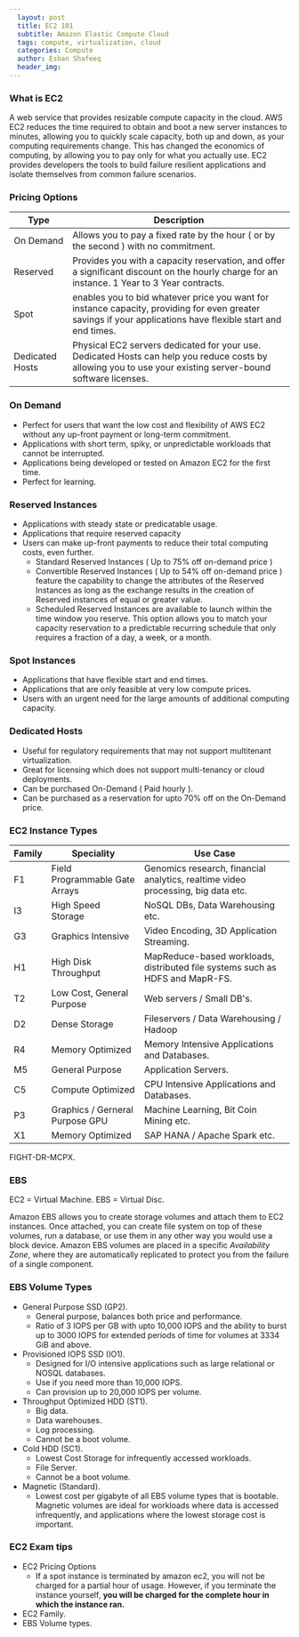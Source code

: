 ```yaml
---
  layout: post
  title: EC2 101
  subtitle: Amazon Elastic Compute Cloud
  tags: compute, virtualization, cloud
  categories: Compute
  author: Eshan Shafeeq
  header_img: 
---
```


### What is EC2
A web service that provides resizable compute capacity in the cloud. AWS EC2 reduces the time required to obtain and boot a new server instances to minutes, allowing you to quickly scale capacity, both up and down, as your computing requirements change.
This has changed the economics of computing, by allowing you to pay only for what you actually use. EC2 provides developers the tools to build failure resilient applications and isolate themselves from common failure scenarios.

### Pricing Options

Type | Description
-----|------------
On Demand | Allows you to pay a fixed rate by the hour ( or by the second ) with no commitment.
Reserved | Provides you with a capacity reservation, and offer a significant discount on the hourly charge for an instance. 1 Year to 3 Year contracts.
Spot | enables you to bid whatever price you want for instance capacity, providing for even greater savings if your applications have flexible start and end times.
Dedicated Hosts | Physical EC2 servers dedicated for your use. Dedicated Hosts can help you reduce costs by allowing you to use your existing server-bound software licenses.


### On Demand
* Perfect for users that want the low cost and flexibility of AWS EC2 without any up-front payment or long-term commitment.
* Applications with short term, spiky, or unpredictable workloads that cannot be interrupted.
* Applications being developed or tested on Amazon EC2 for the first time.
* Perfect for learning.

### Reserved Instances
* Applications with steady state or predicatable usage.
* Applications that require reserved capacity
* Users can make up-front payments to reduce their total computing costs, even further.
    * Standard Reserved Instances ( Up to 75% off on-demand price )
    * Convertible Reserved Instances ( Up to 54% off on-demand price ) feature the capability to change the attributes of the Reserved Instances as long as the exchange results in the creation of Reserved instances of equal or greater value.
    * Scheduled Reserved Instances are available to launch within the time window you reserve. This option allows you to match your capacity reservation to a predictable recurring schedule that only requires a fraction of a day, a week, or a month.

### Spot Instances
* Applications that have flexible start and end times.
* Applications that are only feasible at very low compute prices.
* Users with an urgent need for the large amounts of additional computing capacity.

### Dedicated Hosts
* Useful for regulatory requirements that may not support multitenant virtualization.
* Great for licensing which does not support multi-tenancy or cloud deployments.
* Can be purchased On-Demand ( Paid hourly ).
* Can be purchased as a reservation for upto 70% off on the On-Demand price.

### EC2 Instance Types

Family | Speciality | Use Case
-------|------------|---------
F1 | Field Programmable Gate Arrays | Genomics research, financial analytics, realtime video processing, big data etc.
I3 | High Speed Storage | NoSQL DBs, Data Warehousing etc.
G3 | Graphics Intensive | Video Encoding, 3D Application Streaming.
H1 | High Disk Throughput | MapReduce-based workloads, distributed file systems such as HDFS and MapR-FS.
T2 | Low Cost, General Purpose | Web servers / Small DB's.
D2 | Dense Storage | Fileservers / Data Warehousing / Hadoop
R4 | Memory Optimized | Memory Intensive Applications and Databases.
M5 | General Purpose | Application Servers.
C5 | Compute Optimized | CPU Intensive Applications and Databases.
P3 | Graphics / Gerneral Purpose GPU | Machine Learning, Bit Coin Mining etc.
X1 | Memory Optimized | SAP HANA / Apache Spark etc.

FIGHT-DR-MCPX.

### EBS
EC2 = Virtual Machine.
EBS = Virtual Disc.

Amazon EBS allows you to create storage volumes and attach them to EC2 instances. Once attached, you can create file system on top of these volumes, run a database, or use them in any other way you would use a block device. Amazon EBS volumes are placed in a specific *Availability Zone*, where they are automatically replicated to protect you from the failure of a single component.

### EBS Volume Types
* General Purpose SSD (GP2).
    * General purpose, balances both price and performance.
    * Ratio of 3 IOPS per GB with upto 10,000 IOPS and the ability to burst up to 3000 IOPS for extended periods of time for volumes at 3334 GiB and above.
* Provisioned IOPS SSD (IO1).
    * Designed for I/O intensive applications such as large relational or NOSQL databases.
    * Use if you need more than 10,000 IOPS.
    * Can provision up to 20,000 IOPS per volume.
* Throughput Optimized HDD (ST1).
    * Big data.
    * Data warehouses.
    * Log processing.
    * Cannot be a boot volume.
* Cold HDD (SC1).
    * Lowest Cost Storage for infrequently accessed workloads.
    * File Server.
    * Cannot be a boot volume.
* Magnetic (Standard).
    * Lowest cost per gigabyte of all EBS volume types that is bootable. Magnetic volumes are ideal for workloads where data is accessed infrequently, and applications where the lowest storage cost is important.

### EC2 Exam tips
* EC2 Pricing Options
    * If a spot instance is terminated by amazon ec2, you will not be charged for a partial hour of usage. However, if you terminate the instance yourself, **you will be charged for the complete hour in which the instance ran.**
* EC2 Family.
* EBS Volume types.










